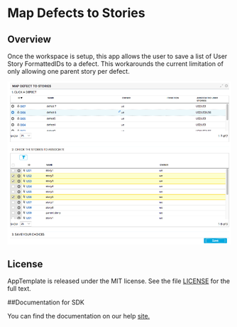 Map Defects to Stories
=========================

## Overview
Once the workspace is setup, this app allows the user to save a list of User Story FormattedIDs
to a defect. This workarounds the current limitation of only allowing one parent story per defect.

!['screenshot'](mapDefectToStories.png)

## License

AppTemplate is released under the MIT license.  See the file [LICENSE](./LICENSE) for the full text.

##Documentation for SDK

You can find the documentation on our help [site.](https://help.rallydev.com/apps/2.0/doc/)
